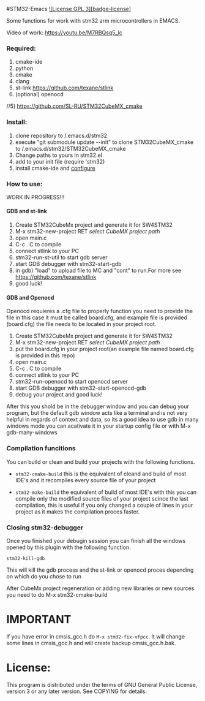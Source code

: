#STM32-Emacs
[![License GPL 3][badge-license]](http://www.gnu.org/licenses/gpl-3.0.txt)

Some functions for work with stm32 arm microcontrollers in EMACS.

Video of work: https://youtu.be/M7RBQsq5_lc

### Required:

1) cmake-ide
2) python
3) cmake
4) clang
5) st-link https://github.com/texane/stlink
6) (optional) openocd

//5) https://github.com/SL-RU/STM32CubeMX_cmake

### Install:

1) clone repository to /.emacs.d/stm32
2) execute "git submodule update --init" to clone STM32CubeMX_cmake to /.emacs.d/stm32/STM32CubeMX_cmake
3) Change paths to yours in stm32.el
4) add to your init file (require 'stm32)
5) install cmake-ide and [configure](https://syamajala.github.io/c-ide.html)

### How to use:

WORK IN PROGRESS!!!

  #### GDB and st-link
1) Create STM32CubeMx project and generate it for SW4STM32
2) M-x stm32-new-project RET *select CubeMX project path*
3) open main.c
4) C-c . C to compile
5) connect stlink to your PC
6) stm32-run-st-util to start gdb server
7) start GDB debugger with stm32-start-gdb
8) in gdb) "load" to upload file to MC and "cont" to run.For more see https://github.com/texane/stlink
9) good luck!

  #### GDB and Openocd

Openocd requieres a .cfg file to properly function you need to provide the file in this case it must be
called board.cfg, and example file is provided (board.cfg) the file needs to be located in your project root.

1) Create STM32CubeMx project and generate it for SW4STM32
2) M-x stm32-new-project RET *select CubeMX project path*
3) put the board.cfg in your project root(an example file named board.cfg is provided in this repo)
3) open main.c
4) C-c . C to compile
5) connect stlink to your PC
6) stm32-run-openocd to start openocd server
7) start GDB debugger with stm32-start-openocd-gdb
8) debug your project and good luck!


After this you shold be in the debugger window and you can debug your program, but the default gdb window acts like a terminal and is not very helpful in regards of context and data, so its a good idea to use gdb in many windows mode you can acativate it in your startup config file or with M-x gdb-many-windows

### Compilation funcitions

You can build or clean and build your projects with the following functions.

- `stm32-cmake-build`
  this is the equivalent of cleand and build of most IDE's and it recompiles every source file of your project

- `stm32-make-build`
  the equivalent of build of most IDE's with this you can compile only the modified source files of your project scince the last compilation, this is useful if you only changed a couple of lines in your project as it makes the compilation proces faster.

### Closing stm32-debugger
Once you finished your debugin session you can finish all the windows opened by this plugin with the following function.

`stm32-kill-gdb`

This will kill the gdb process and the st-link or openocd proces depending on which do you chose to run

After CubeMx project regeneration or adding new libraries or new sources you need to do M-x stm32-cmake-build


# IMPORTANT

If you have error in cmsis_gcc.h do ```M-x stm32-fix-vfpcc```. It will change some lines in cmsis_gcc.h and will create backup cmsis_gcc.h.bak.

# License:

This program is distributed under the terms of GNU General
Public License, version 3 or any later version. See COPYING
for details.
